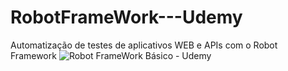 # RobotFrameWork---Udemy
Automatização de testes de aplicativos WEB e APIs com o Robot Framework
![Robot FrameWork Básico - Udemy](https://user-images.githubusercontent.com/64796700/222168849-056c443d-263f-479d-8751-3856d79885b7.gif)
